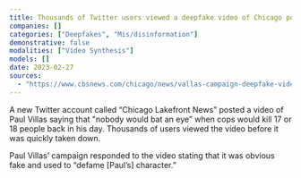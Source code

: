 ```yaml
---
title: Thousands of Twitter users viewed a deepfake video of Chicago politician Paul Vallas, which was designed to discredit him
companies: []
categories: ["Deepfakes", "Mis/disinformation"]
demonstrative: false
modalities: ["Video Synthesis"]
models: []
date: 2023-02-27
sources:
  - "https://www.cbsnews.com/chicago/news/vallas-campaign-deepfake-video"
---
```


A new Twitter account called “Chicago Lakefront News” posted a video of Paul Villas saying that "nobody would bat an eye” when cops would kill 17 or 18 people back in his day. Thousands of users viewed the video before it was quickly taken down.

Paul Villas’ campaign responded to the video stating that it was obvious fake and used to “defame [Paul’s] character.”
